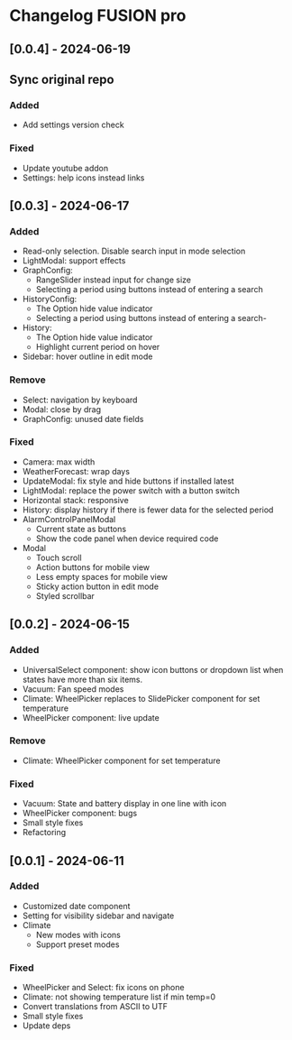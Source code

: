 # Changelog FUSION pro

## [0.0.4] - 2024-06-19

## Sync original repo

### Added

- Add settings version check

### Fixed

- Update youtube addon
- Settings: help icons instead links

## [0.0.3] - 2024-06-17

### Added

- Read-only selection. Disable search input in mode selection
- LightModal: support effects
- GraphConfig:
  - RangeSlider instead input for change size
  - Selecting a period using buttons instead of entering a search
- HistoryConfig:
  - The Option hide value indicator
  - Selecting a period using buttons instead of entering a search-
- History:
  - The Option hide value indicator
  - Highlight current period on hover
- Sidebar: hover outline in edit mode

### Remove

- Select: navigation by keyboard
- Modal: close by drag
- GraphConfig: unused date fields

### Fixed

- Camera: max width
- WeatherForecast: wrap days
- UpdateModal: fix style and hide buttons if installed latest
- LightModal: replace the power switch with a button switch
- Horizontal stack: responsive
- History: display history if there is fewer data for the selected period
- AlarmControlPanelModal
  - Current state as buttons
  - Show the code panel when device required code
- Modal
  - Touch scroll
  - Action buttons for mobile view
  - Less empty spaces for mobile view
  - Sticky action button in edit mode
  - Styled scrollbar

## [0.0.2] - 2024-06-15

### Added

- UniversalSelect component: show icon buttons or dropdown list when states have more than six items.
- Vacuum: Fan speed modes
- Climate: WheelPicker replaces to SlidePicker component for set temperature
- WheelPicker component: live update

### Remove

- Climate: WheelPicker component for set temperature

### Fixed

- Vacuum: State and battery display in one line with icon
- WheelPicker component: bugs
- Small style fixes
- Refactoring

## [0.0.1] - 2024-06-11

### Added

- Customized date component
- Setting for visibility sidebar and navigate
- Climate
  - New modes with icons
  - Support preset modes

### Fixed

- WheelPicker and Select: fix icons on phone
- Climate: not showing temperature list if min temp=0
- Convert translations from ASCII to UTF
- Small style fixes
- Update deps
